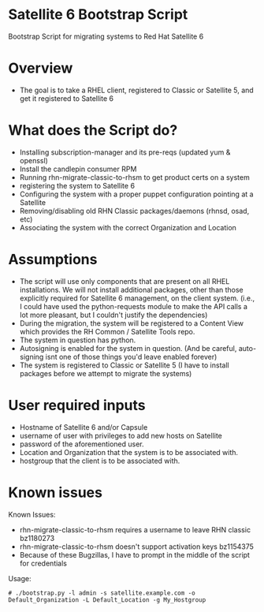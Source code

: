 # Satellite 6 Bootstrap Script
Bootstrap Script for migrating systems to Red Hat Satellite 6

# Overview 

* The goal is to take a RHEL client, registered to Classic or Satellite 5,
and get it registered to Satellite 6

# What does the Script do?

* Installing subscription-manager and its pre-reqs (updated yum & openssl)
* Install the candlepin consumer RPM
* Running rhn-migrate-classic-to-rhsm to get product certs on a system
* registering the system to Satellite 6
* Configuring the system with a proper puppet configuration pointing
  at a Satellite
* Removing/disabling old RHN Classic packages/daemons (rhnsd, osad, etc)
* Associating the system with the correct Organization and Location

# Assumptions

* The script will use only components that are present on all RHEL
  installations. We will not install additional packages, other than
those explicitly required for Satellite 6 management, on the client
system.  (i.e., I could have used the python-requests module to make the
API calls a lot more pleasant, but I couldn't justify the dependencies)
* During the migration, the system will be registered to a Content View
  which provides the RH Common / Satellite Tools repo.
* The system in question has python.
* Autosigning is enabled for the system in question.  (And be careful,
  auto-signing isnt one of those things you'd leave enabled forever)
* The system is registered to Classic or Satellite 5 (I have to install
packages before we attempt to migrate the systems)

# User required inputs

* Hostname of Satellite 6 and/or Capsule
* username of user with privileges to add new hosts on Satellite
* password of the aforementioned user.
* Location and Organization that the system is to be associated with.
* hostgroup that the client is to be associated with.

# Known issues

Known Issues:

* rhn-migrate-classic-to-rhsm requires a username to leave RHN classic
  bz1180273
* rhn-migrate-classic-to-rhsm doesn't support activation keys
  bz1154375
* Because of these Bugzillas, I have to prompt in the middle of the
script for credentials

Usage:

~~~
# ./bootstrap.py -l admin -s satellite.example.com -o Default_Organization -L Default_Location -g My_Hostgroup
~~~


